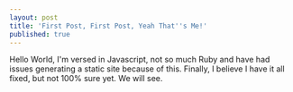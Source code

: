 ```yaml
---
layout: post
title: 'First Post, First Post, Yeah That''s Me!'
published: true
---
```


Hello World, I'm versed in Javascript, not so much Ruby and have had issues generating a static site because of this. Finally, I believe I have it all fixed, but not 100% sure yet. We will see. 